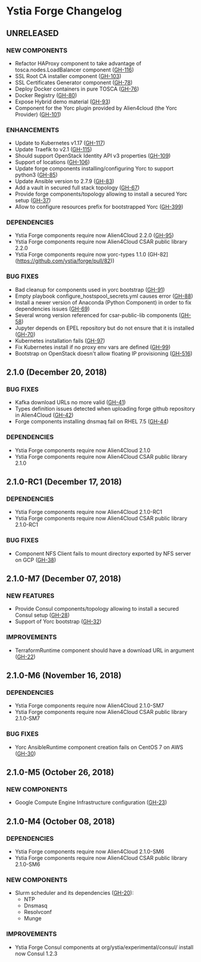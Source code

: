 # Ystia Forge Changelog

## UNRELEASED

### NEW COMPONENTS

* Refactor HAProxy component to take advantage of tosca.nodes.LoadBalancer component ([GH-116](https://github.com/ystia/forge/issues/116))
* SSL Root CA installer component ([GH-103](https://github.com/ystia/forge/issues/103))
* SSL Certificates Generator component ([GH-78](https://github.com/ystia/forge/issues/78))
* Deploy Docker containers in pure TOSCA ([GH-76](https://github.com/ystia/forge/issues/76))
* Docker Registry ([GH-80](https://github.com/ystia/forge/issues/80))
* Expose Hybrid demo material ([GH-93](https://github.com/ystia/forge/issues/93))
* Component for the Yorc plugin provided by Alien4cloud (the Yorc Provider) ([GH-101](https://github.com/ystia/forge/issues/101))

### ENHANCEMENTS

* Update to Kubernetes v1.17 ([GH-117](https://github.com/ystia/forge/issues/117))
* Update Traefik to v2.1 ([GH-115](https://github.com/ystia/forge/issues/115))
* Should support OpenStack Identity API v3 properties ([GH-109](https://github.com/ystia/forge/issues/109))
* Support of locations ([GH-106](https://github.com/ystia/forge/issues/106))
* Update forge components installing/configuring Yorc to support python3 ([GH-85](https://github.com/ystia/forge/issues/85))
* Update Ansible version to 2.7.9 ([GH-83](https://github.com/ystia/forge/issues/83))
* Add a vault in secured full stack topology ([GH-67](https://github.com/ystia/forge/issues/67))
* Provide forge components/topology allowing to install a secured Yorc setup ([GH-37](https://github.com/ystia/forge/issues/37))
* Allow to configure resources prefix for bootstrapped Yorc ([GH-399](https://github.com/ystia/yorc/issues/399))

### DEPENDENCIES

* Ystia Forge components require now Alien4Cloud 2.2.0 ([GH-95](https://github.com/ystia/forge/issues/GH-95))
* Ystia Forge components require now Alien4Cloud CSAR public library 2.2.0
* Ystia Forge components require now yorc-types 1.1.0 (GH-82](https://github.com/ystia/forge/pull/82))

### BUG FIXES

* Bad cleanup for components used in yorc bootstrap ([GH-91](https://github.com/ystia/forge/issues/91))
* Empty playbook configure_hostspool_secrets.yml causes error ([GH-88](https://github.com/ystia/forge/issues/88))
* Install a newer version of Anaconda (Python Component) in order to fix dependencies issues ([GH-69](https://github.com/ystia/forge/issues/69))
* Several wrong version referenced for csar-public-lib components ([GH-58](https://github.com/ystia/forge/issues/58))
* Jupyter depends on EPEL repository but do not ensure that it is installed ([GH-70](https://github.com/ystia/forge/issues/70))
* Kubernetes installation fails ([GH-97](https://github.com/ystia/forge/issues/97))
* Fix Kubernetes install if no proxy env vars are defined ([GH-99](https://github.com/ystia/forge/issues/99))
* Bootstrap on OpenStack doesn't allow floating IP provisioning ([GH-516](https://github.com/ystia/yorc/issues/516))

## 2.1.0 (December 20, 2018)

### BUG FIXES

* Kafka download URLs no more valid ([GH-41](https://github.com/ystia/forge/issues/41))
* Types definition issues detected when uploading forge github repository in Alien4Cloud ([GH-42](https://github.com/ystia/forge/issues/42))
* Forge components installing dnsmaq fail on RHEL 7.5  ([GH-44](https://github.com/ystia/forge/issues/44))

### DEPENDENCIES

* Ystia Forge components require now Alien4Cloud 2.1.0
* Ystia Forge components require now Alien4Cloud CSAR public library 2.1.0

## 2.1.0-RC1 (December 17, 2018)

### DEPENDENCIES

* Ystia Forge components require now Alien4Cloud 2.1.0-RC1
* Ystia Forge components require now Alien4Cloud CSAR public library 2.1.0-RC1

### BUG FIXES

* Component NFS Client fails to mount directory exported by NFS server on GCP ([GH-38](https://github.com/ystia/forge/issues/38))

## 2.1.0-M7 (December 07, 2018)

### NEW FEATURES

* Provide Consul components/topology allowing to install a secured Consul setup ([GH-28](https://github.com/ystia/forge/issues/28))
* Support of Yorc bootstrap ([GH-32](https://github.com/ystia/forge/issues/32))

### IMPROVEMENTS

* TerraformRuntime component should have a download URL in argument ([GH-22](https://github.com/ystia/forge/issues/22))

## 2.1.0-M6 (November 16, 2018)

### DEPENDENCIES

* Ystia Forge components require now Alien4Cloud 2.1.0-SM7
* Ystia Forge components require now Alien4Cloud CSAR public library 2.1.0-SM7

### BUG FIXES

* Yorc AnsibleRuntime component creation fails on CentOS 7 on AWS ([GH-30](https://github.com/ystia/forge/issues/30))


## 2.1.0-M5 (October 26, 2018)

### NEW COMPONENTS

* Google Compute Engine Infrastructure configuration ([GH-23](https://github.com/ystia/forge/issues/23))

## 2.1.0-M4 (October 08, 2018)

### DEPENDENCIES

* Ystia Forge components require now Alien4Cloud 2.1.0-SM6
* Ystia Forge components require now Alien4Cloud CSAR public library 2.1.0-SM6

### NEW COMPONENTS

* Slurm scheduler and its dependencies ([GH-20](https://github.com/ystia/forge/issues/20)):
  * NTP
  * Dnsmasq
  * Resolvconf
  * Munge

### IMPROVEMENTS

* Ystia Forge Consul components at org/ystia/experimental/consul/ install now Consul 1.2.3
